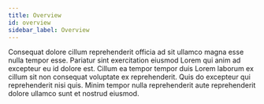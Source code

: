 ```yaml
---
title: Overview
id: overview
sidebar_label: Overview
---
```


Consequat dolore cillum reprehenderit officia ad sit ullamco magna esse nulla tempor esse. Pariatur sint exercitation eiusmod Lorem qui anim ad excepteur eu id dolore est. Cillum ea tempor tempor duis Lorem laborum ex cillum sit non consequat voluptate ex reprehenderit. Quis do excepteur qui reprehenderit nisi quis. Minim tempor nulla reprehenderit aute reprehenderit dolore ullamco sunt et nostrud eiusmod.

